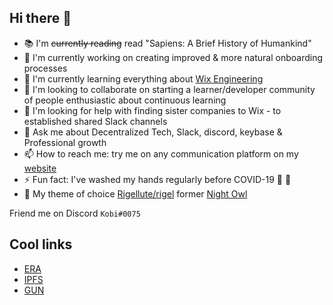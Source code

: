 Hi there 👋 
-----------

- 📚 I'm ~~currently reading~~ read "Sapiens: A Brief History of Humankind"
- 🔭 I'm currently working on creating improved & more natural onboarding processes 
- 🌱 I'm currently learning everything about [Wix Engineering](https://www.wix.engineering/)
- 👯 I'm looking to collaborate on starting a learner/developer community of people enthusiastic about continuous learning
- 🤔 I'm looking for help with finding sister companies to Wix - to established shared Slack channels
- 💬 Ask me about Decentralized Tech, Slack, discord, keybase & Professional growth 
- 📫 How to reach me: try me on any communication platform on my [website](https://kobi.kadosh.me) 
- ⚡ Fun fact: I've washed my hands regularly before COVID-19 🧼 🙈
- 🎨 My theme of choice [Rigellute/rigel](https://github.com/Rigellute/rigel) former [Night Owl](https://github.com/sdras/night-owl-vscode-theme)

Friend me on Discord `Kobi#0075`

## Cool links

- [ERA](https://era.eco/)
- [IPFS](https://ipfs.io/)
- [GUN](https://gun.eco/)

